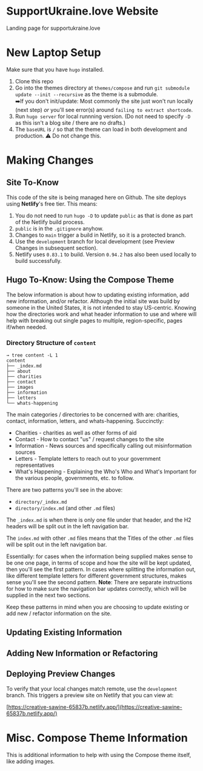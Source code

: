 # SupportUkraine.love Website
Landing page for supportukraine.love

# New Laptop Setup

Make sure that you have `hugo` installed. 

1. Clone this repo
1. Go into the themes directory at `themes/compose` and run
`git submodule update --init --recursive` as the theme is a
submodule.<br />
➡️If you don't init/update: Most commonly the site just won't
run locally (next step) _or_ you'll see error(s) around 
`failing to extract shortcode`.
1. Run `hugo server` for local runnning version. (Do
not need to specify `-D` as this isn't a blog site / there
are no drafts.)
1. The `baseURL` is `/` so that the theme can load in both
development and production. ⚠️ Do not change this.

# Making Changes

## Site To-Know

This code of the site is being managed here on Github. The
site deploys using **Netlify**'s free tier. This means:

1. You do not need to run `hugo -D` to update `public` as that
is done as part of the Netlify build process.
1. `public` is in the `.gitignore` anyhow.
1. Changes to `main` trigger a build in Netlify, so it is a
   protected branch.
1. Use the `development` branch for local development (see
   Preview Changes in subsequent section).
1. Netlify uses `0.83.1` to build. Version `0.94.2` has also 
   been used locally to build successfully.

## Hugo To-Know: Using the Compose Theme

The below information is about how to updating existing
information, add new information, and/or refactor. Although
the initial site was build by someone in the United States, it
is not intended to stay US-centric. Knowing how the directories
work and what header information to use and where will help with
breaking out single pages to multiple, region-specific, pages
if/when needed.

### Directory Structure of `content`

```
→ tree content -L 1
content
├── _index.md
├── about
├── charities
├── contact
├── images
├── information
├── letters
└── whats-happening
```

The main categories / directories to be concerned with are: 
charities, contact, information, letters, and whats-happening.
Succinctly:

* Charities - charities as well as other forms of aid
* Contact - How to contact "us" / request changes to the site
* Information - News sources and specifically calling out misinformation sources
* Letters - Template letters to reach out to your government representatives
* What's Happening - Explaining the Who's Who and What's Important
for the various people, governments, etc. to follow.

There are two patterns you'll see in the above:

* `directory/_index.md`
* `directory/index.md` (and other `.md` files)

The `_index.md` is when there is only one file under that header,
and the H2 headers will be split out in the left navigation bar.

The `index.md` with other `.md` files means that the Titles of the
other `.md` files will be split out in the left navigation bar.

Essentially: for cases when the information being supplied makes
sense to be one one page, in terms of scope and how the site will
be kept updated, then you'll see the first pattern. In cases
where splitting the information out, like different template letters
for different government structures, makes sense you'll see the
second pattern. **Note**:  There are separate instructions for
how to make sure the navigation bar updates correctly, which will
be supplied in the next two sections.

Keep these patterns in mind when you are choosing to update
existing or add new / refactor information on the site.

## Updating Existing Information

## Adding New Information or Refactoring

## Deploying Preview Changes

To verify that your local changes match remote, use the
`development` branch. This triggers a preview site on Netlify
that you can view at:

[https://creative-sawine-65837b.netlify.app/](https://creative-sawine-65837b.netlify.app/)

# Misc. Compose Theme Information

This is additional information to help with using the
Compose theme itself, like adding images.
